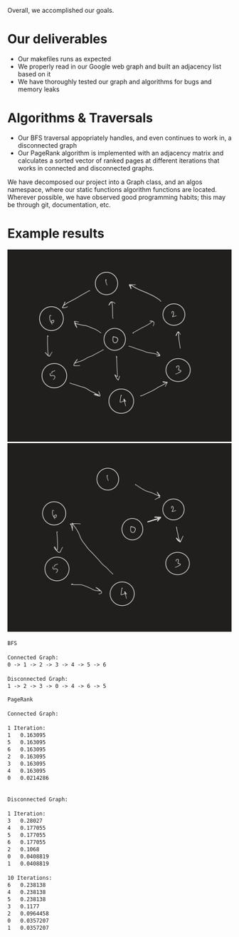 Overall, we accomplished our goals.

# Our deliverables

- Our makefiles runs as expected
- We properly read in our Google web graph and built an adjacency list based on it
- We have thoroughly tested our graph and algorithms for bugs and memory leaks

# Algorithms & Traversals

- Our BFS traversal appopriately handles, and even continues to work in, a disconnected graph
- Our PageRank algorithm is implemented with an adjacency matrix and calculates a sorted vector of ranked pages at different iterations that works in connected and disconnected graphs.

We have decomposed our project into a Graph class, and an algos namespace, where our static functions algorithm functions are located.
Wherever possible, we have observed good programming habits; this may be through git, documentation, etc.

# Example results

![Connected Graph](input/web-connected.jpeg)
![Disconnected Graph](input/web-disconnected.jpeg)

```
BFS

Connected Graph:
0 -> 1 -> 2 -> 3 -> 4 -> 5 -> 6

Disconnected Graph:
1 -> 2 -> 3 -> 0 -> 4 -> 6 -> 5
```

```
PageRank

Connected Graph:

1 Iteration:
1	0.163095
5	0.163095
6	0.163095
2	0.163095
3	0.163095
4	0.163095
0	0.0214286


Disconnected Graph:

1 Iteration:
3	0.28027
4	0.177055
5	0.177055
6	0.177055
2	0.1068
0	0.0408819
1	0.0408819

10 Iterations:
6	0.238138
4	0.238138
5	0.238138
3	0.1177
2	0.0964458
0	0.0357207
1	0.0357207
```